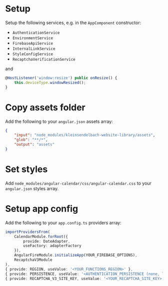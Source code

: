 # Setup

Setup the following services, e.g. in the `AppComponent` constructor:
- `AuthenticationService`
- `EnvironmentService`
- `FirebaseApiService`
- `InternalLinkService`
- `StyleConfigService`
- `RecaptchaVerificationService`

and
```typescript
@HostListener('window:resize') public onResize() {
    this.deviceType.windowResized();
}
```

# Copy assets folder

Add the following to your `angular.json` assets array:
```json
{
    "input": "node_modules/kleinsendelbach-website-library/assets",
    "glob": "**/*",
    "output": "assets"
}
```

# Set styles

Add `node_modules/angular-calendar/css/angular-calendar.css` to your `angular.json` styles array.

# Setup app config

Add the following to your `app.config.ts` providers array:

```typescript
importProvidersFrom(
    CalendarModule.forRoot({
        provide: DateAdapter,
        useFactory: adapterFactory
    }),
    AngularFireModule.initializeApp(YOUR_FIREBASE_OPTIONS),
    RecaptchaV3Module
),
{ provide: REGION, useValue: '<YOUR_FUNCTIONS_REGION>' },
{ provide: PERSISTENCE, useValue: '<AUTHENTICATION_PERSISTENCE (none, local, session)>' },
{ provide: RECAPTCHA_V3_SITE_KEY, useValue: '<YOUR_RECAPTCHA_SITE_KEY>' }
```

